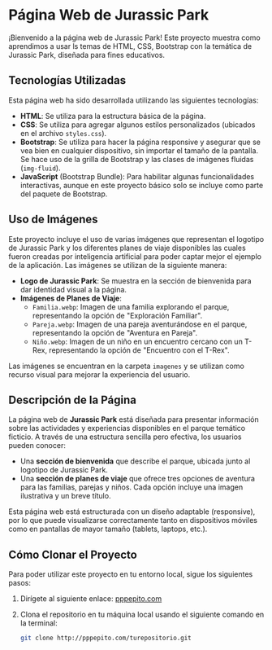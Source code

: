 # Página Web de Jurassic Park

¡Bienvenido a la página web de Jurassic Park! Este proyecto muestra como aprendimos a usar ls temas de HTML, CSS, Bootstrap con la temática de Jurassic Park, diseñada para fines educativos.

## Tecnologías Utilizadas

Esta página web ha sido desarrollada utilizando las siguientes tecnologías:

- **HTML**: Se utiliza para la estructura básica de la página.
- **CSS**: Se utiliza para agregar algunos estilos personalizados (ubicados en el archivo `styles.css`).
- **Bootstrap**: Se utiliza para hacer la página responsive y asegurar que se vea bien en cualquier dispositivo, sin importar el tamaño de la pantalla. Se hace uso de la grilla de Bootstrap y las clases de imágenes fluidas (`img-fluid`).
- **JavaScript** (Bootstrap Bundle): Para habilitar algunas funcionalidades interactivas, aunque en este proyecto básico solo se incluye como parte del paquete de Bootstrap.

## Uso de Imágenes

Este proyecto incluye el uso de varias imágenes que representan el logotipo de Jurassic Park y los diferentes planes de viaje disponibles las cuales fueron creadas por inteligencia artificial para poder captar mejor el ejemplo de la aplicación. Las imágenes se utilizan de la siguiente manera:

- **Logo de Jurassic Park**: Se muestra en la sección de bienvenida para dar identidad visual a la página.
- **Imágenes de Planes de Viaje**:
    - `Familia.webp`: Imagen de una familia explorando el parque, representando la opción de "Exploración Familiar".
    - `Pareja.webp`: Imagen de una pareja aventurándose en el parque, representando la opción de "Aventura en Pareja".
    - `Niño.webp`: Imagen de un niño en un encuentro cercano con un T-Rex, representando la opción de "Encuentro con el T-Rex".

Las imágenes se encuentran en la carpeta `imagenes` y se utilizan como recurso visual para mejorar la experiencia del usuario.

## Descripción de la Página

La página web de **Jurassic Park** está diseñada para presentar información sobre las actividades y experiencias disponibles en el parque temático ficticio. A través de una estructura sencilla pero efectiva, los usuarios pueden conocer:

- Una **sección de bienvenida** que describe el parque, ubicada junto al logotipo de Jurassic Park.
- Una **sección de planes de viaje** que ofrece tres opciones de aventura para las familias, parejas y niños. Cada opción incluye una imagen ilustrativa y un breve título.
  
Esta página web está estructurada con un diseño adaptable (responsive), por lo que puede visualizarse correctamente tanto en dispositivos móviles como en pantallas de mayor tamaño (tablets, laptops, etc.).

## Cómo Clonar el Proyecto

Para poder utilizar este proyecto en tu entorno local, sigue los siguientes pasos:

1. Dirígete al siguiente enlace: [pppepito.com](http://pppepito.com)
2. Clona el repositorio en tu máquina local usando el siguiente comando en la terminal:

   ```bash
   git clone http://pppepito.com/turepositorio.git



